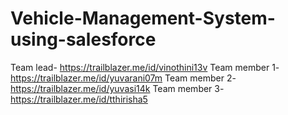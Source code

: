 # Vehicle-Management-System-using-salesforce
Team lead- https://trailblazer.me/id/vinothini13v
Team member 1-https://trailblazer.me/id/yuvarani07m
Team member 2-https://trailblazer.me/id/yuvasi14k
Team member 3-https://trailblazer.me/id/tthirisha5
